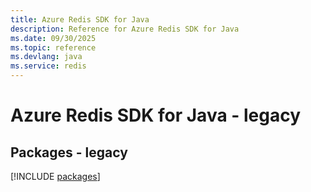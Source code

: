 ```yaml
---
title: Azure Redis SDK for Java
description: Reference for Azure Redis SDK for Java
ms.date: 09/30/2025
ms.topic: reference
ms.devlang: java
ms.service: redis
---
```

# Azure Redis SDK for Java - legacy
## Packages - legacy
[!INCLUDE [packages](redis-index.md)]